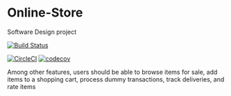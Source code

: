# Online-Store
Software Design project

[![Build Status](https://img.shields.io/badge/build-passing-pink.svg)](https://github.com/Thembanator1/online-store/actions)

[![CircleCI](https://dl.circleci.com/status-badge/img/gh/Thembanator1/Online-Store/tree/main.svg?style=svg&circle-token=1da0cb0f6f3033f259497861f8db309a217aa93d)](https://dl.circleci.com/status-badge/redirect/gh/Thembanator1/Online-Store/tree/main)
[![codecov](https://codecov.io/gh/Coconutjpg/Coconut.jpg/branch/main/graph/badge.svg?token=UJ83W00NHA)](https://codecov.io/gh/Coconutjpg/Coconut.jpg)



Among other features, users should 
be able to browse items for sale, add items to a shopping cart, process 
dummy transactions, track deliveries, and rate items
